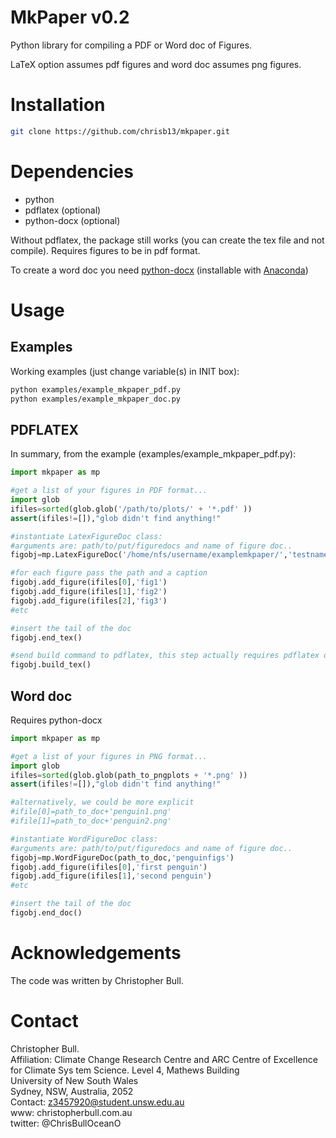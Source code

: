 # MkPaper v0.2
Python library for compiling a PDF or Word doc of Figures.

LaTeX option assumes pdf figures and word doc assumes png figures.

Installation
============                     

```bash
git clone https://github.com/chrisb13/mkpaper.git
```
Dependencies
============                                                                                                                         
* python                   
* pdflatex (optional)
* python-docx (optional)

Without pdflatex, the package still works (you can create the tex file and not compile). Requires figures to be in pdf format.

To create a word doc you need [python-docx](https://python-docx.readthedocs.org/en/latest/) (installable with [Anaconda](https://www.continuum.io/downloads))

Usage
============
## Examples
Working examples (just change variable(s) in INIT box):

```bash
python examples/example_mkpaper_pdf.py
python examples/example_mkpaper_doc.py
```

## PDFLATEX
In summary, from the example (examples/example_mkpaper_pdf.py):

```python
import mkpaper as mp

#get a list of your figures in PDF format...
import glob
ifiles=sorted(glob.glob('/path/to/plots/' + '*.pdf' ))
assert(ifiles!=[]),"glob didn't find anything!"

#instantiate LatexFigureDoc class:
#arguments are: path/to/put/figuredocs and name of figure doc..
figobj=mp.LatexFigureDoc('/home/nfs/username/examplemkpaper/','testname')

#for each figure pass the path and a caption
figobj.add_figure(ifiles[0],'fig1')
figobj.add_figure(ifiles[1],'fig2')
figobj.add_figure(ifiles[2],'fig3')
#etc

#insert the tail of the doc
figobj.end_tex()

#send build command to pdflatex, this step actually requires pdflatex on the machine
figobj.build_tex()
```
## Word doc
Requires python-docx
```python
import mkpaper as mp

#get a list of your figures in PNG format...
import glob
ifiles=sorted(glob.glob(path_to_pngplots + '*.png' ))
assert(ifiles!=[]),"glob didn't find anything!"

#alternatively, we could be more explicit
#ifile[0]=path_to_doc+'penguin1.png'
#ifile[1]=path_to_doc+'penguin2.png'

#instantiate WordFigureDoc class:
#arguments are: path/to/put/figuredocs and name of figure doc..
figobj=mp.WordFigureDoc(path_to_doc,'penguinfigs')
figobj.add_figure(ifiles[0],'first penguin')
figobj.add_figure(ifiles[1],'second penguin')
#etc

#insert the tail of the doc
figobj.end_doc()
```

Acknowledgements
================

The code was written by Christopher Bull.

Contact
=======

Christopher Bull.                                                               
Affiliation: Climate Change Research Centre and ARC Centre of Excellence for Climate Sys    tem Science.
     Level 4, Mathews Building                                        
     University of New South Wales                                    
     Sydney, NSW, Australia, 2052                                     
Contact: z3457920@student.unsw.edu.au                                         
www:     christopherbull.com.au                                               
twitter: @ChrisBullOceanO                
